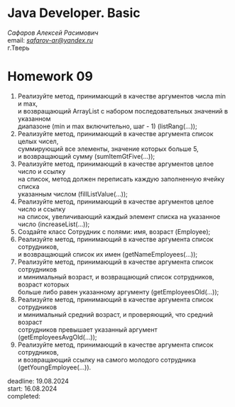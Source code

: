 # Java Developer. Basic  

_Сафаров Алексей Расимович_  
email: *safarov-ar@yandex.ru*  
г.Тверь

# Homework 09
1. Реализуйте метод, принимающий в качестве аргументов числа min и max,  
 и возвращающий ArrayList с набором последовательных значений в указанном  
 диапазоне (min и max включительно, шаг - 1) (listRang(...));
2. Реализуйте метод, принимающий в качестве аргумента список целых чисел,  
 суммирующий все элементы, значение которых больше 5,  
 и возвращающий сумму (sumItemGtFive(...));
3. Реализуйте метод, принимающий в качестве аргументов целое число и ссылку  
 на список, метод должен переписать каждую заполненную ячейку списка  
 указанным числом (fillListValue(...));
4. Реализуйте метод, принимающий в качестве аргументов целое число и ссылку  
 на список, увеличивающий каждый элемент списка на указанное  
 число (increaseList(...));
5. Создайте класс Сотрудник с полями: имя, возраст (Employee);
6. Реализуйте метод, принимающий в качестве аргумента список сотрудников,  
 и возвращающий список их имен (getNameEmployees(...));
7. Реализуйте метод, принимающий в качестве аргумента список сотрудников  
 и минимальный возраст, и возвращающий список сотрудников, возраст которых  
 больше либо равен указанному аргументу (getEmployeesOld(...));
8. Реализуйте метод, принимающий в качестве аргумента список сотрудников  
 и минимальный средний возраст, и проверяющий, что средний возраст  
 сотрудников превышает указанный аргумент (getEmployeesAvgOld(...));
9. Реализуйте метод, принимающий в качестве аргумента список сотрудников,  
 и возвращающий ссылку на самого молодого сотрудника (getYoungEmployee(...)).

deadline: 19.08.2024  
start: 16.08.2024   
completed:  
